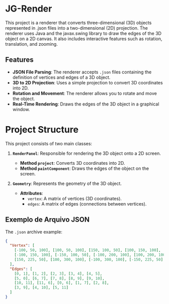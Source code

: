 # JG-Render

This project is a renderer that converts three-dimensional (3D) objects represented in .json files into a two-dimensional (2D) projection. The renderer uses Java and the javax.swing library to draw the edges of the 3D object on a 2D canvas. It also includes interactive features such as rotation, translation, and zooming.

## Features

- **JSON File Parsing**: The renderer accepts `.json` files containing the definition of vertices and edges of a 3D object.
- **3D to 2D Projection**: Uses a simple projection to convert 3D coordinates into 2D.
- **Rotation and Movement**: The renderer allows you to rotate and move the object.
- **Real-Time Rendering**: Draws the edges of the 3D object in a graphical window.

# Project Structure

This project consists of two main classes:

1. **`RenderPanel`**: Responsible for rendering the 3D object onto a 2D screen.
    - **Method `project`**: Converts 3D coordinates into 2D.
    - **Method `paintComponent`**: Draws the edges of the object on the screen.

2. **`Geometry`**: Represents the geometry of the 3D object.
    - **Attributes**:
        - `vertex`: A matrix of vertices (3D coordinates).
        - `edges`: A matrix of edges (connections between vertices).

## Exemplo de Arquivo JSON

The `.json` archive example:

```json
{
  "Vertex": [
    [-100, 50, 100], [100, 50, 100], [150, 100, 50], [100, 150, 100],
    [-100, 150, 100], [-150, 100, 50], [-100, 200, 100], [100, 200, 100],
    [150, 225, 50], [100, 300, 100], [-100, 300, 100], [-150, 225, 50]
  ],
  "Edges": [
    [0, 1], [1, 2], [2, 3], [3, 4], [4, 5],
    [5, 0], [6, 7], [7, 8], [8, 9], [9, 10],
    [10, 11], [11, 6], [0, 6], [1, 7], [2, 8],
    [3, 9], [4, 10], [5, 11]
  ]
}
